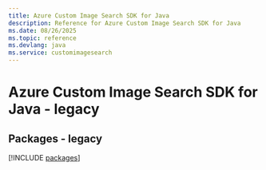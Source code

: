 ```yaml
---
title: Azure Custom Image Search SDK for Java
description: Reference for Azure Custom Image Search SDK for Java
ms.date: 08/26/2025
ms.topic: reference
ms.devlang: java
ms.service: customimagesearch
---
```

# Azure Custom Image Search SDK for Java - legacy
## Packages - legacy
[!INCLUDE [packages](custom-image-search-index.md)]